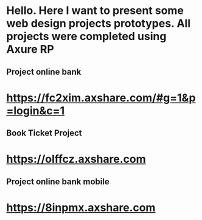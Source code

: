 # Hello. Here I want to present some web design projects prototypes. All projects were completed using Axure RP

## Project online bank
# https://fc2xim.axshare.com/#g=1&p=login&c=1

## Book Ticket Project
# https://olffcz.axshare.com

## Project online bank mobile
# https://8inpmx.axshare.com
